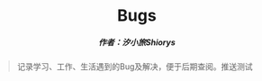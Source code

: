 <center><h1>Bugs</h1></center>

<center><h5>作者：汐小旅Shiorys</h5></center>



> 记录学习、工作、生活遇到的Bug及解决，便于后期查阅。推送测试
